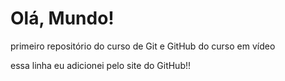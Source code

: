 # Olá, Mundo!
 primeiro repositório do curso de Git e GitHub do curso em vídeo
 
 
 essa linha eu adicionei pelo site do GitHub!!
